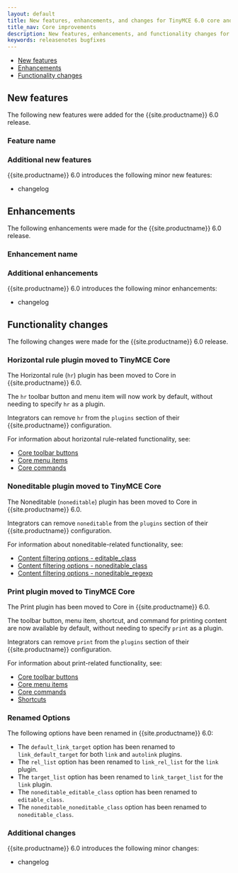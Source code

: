```yaml
---
layout: default
title: New features, enhancements, and changes for TinyMCE 6.0 core and core plugins
title_nav: Core improvements
description: New features, enhancements, and functionality changes for TinyMCE 6.0
keywords: releasenotes bugfixes
---
```


- [New features](#newfeatures)
- [Enhancements](#enhancements)
- [Functionality changes](#functionalitychanges)

## New features

The following new features were added for the {{site.productname}} 6.0 release.

### Feature name


### Additional new features

{{site.productname}} 6.0 introduces the following minor new features:

- changelog

## Enhancements

The following enhancements were made for the {{site.productname}} 6.0 release.

### Enhancement name

### Additional enhancements

{{site.productname}} 6.0 introduces the following minor enhancements:

- changelog

## Functionality changes

The following changes were made for the {{site.productname}} 6.0 release.

### Horizontal rule plugin moved to TinyMCE Core

The Horizontal rule (`hr`) plugin has been moved to Core in {{site.productname}} 6.0.

The `hr` toolbar button and menu item will now work by default, without needing to specify `hr` as a plugin.

Integrators can remove `hr` from the `plugins` section of their {{site.productname}} configuration.

For information about horizontal rule-related functionality, see:
- [Core toolbar buttons]({{site.baseurl}}/advanced/available-toolbar-buttons/#thecoretoolbarbuttons)
- [Core menu items]({{site.baseurl}}/advanced/available-menu-items/#thecoremenuitems)
- [Core commands]({{site.baseurl}}/advanced/editor-command-identifiers/#coreeditorcommands)

### Noneditable plugin moved to TinyMCE Core

The Noneditable (`noneditable`) plugin has been moved to Core in {{site.productname}} 6.0.

Integrators can remove `noneditable` from the `plugins` section of their {{site.productname}} configuration.

For information about noneditable-related functionality, see:
- [Content filtering options - editable_class]({{site.baseurl}}/configure/content-filtering/#editable_class)
- [Content filtering options - noneditable_class]({{site.baseurl}}/configure/content-filtering/#noneditable_class)
- [Content filtering options - noneditable_regexp]({{site.baseurl}}/configure/content-filtering/#noneditable_regexp)

### Print plugin moved to TinyMCE Core

The Print plugin has been moved to Core in {{site.productname}} 6.0.

The toolbar button, menu item, shortcut, and command for printing content are now available by default, without needing to specify `print` as a plugin.

Integrators can remove `print` from the `plugins` section of their {{site.productname}} configuration.

For information about print-related functionality, see:
- [Core toolbar buttons]({{site.baseurl}}/advanced/available-toolbar-buttons/#thecoretoolbarbuttons)
- [Core menu items]({{site.baseurl}}/advanced/available-menu-items/#thecoremenuitems)
- [Core commands]({{site.baseurl}}/advanced/editor-command-identifiers/#coreeditorcommands)
- [Shortcuts]({{site.baseurl}}/advanced/keyboard-shortcuts/#editorkeyboardshortcuts)

### Renamed Options

The following options have been renamed in {{site.productname}} 6.0:
- The `default_link_target` option has been renamed to `link_default_target` for both `link` and `autolink` plugins.
- The `rel_list` option has been renamed to `link_rel_list` for the `link` plugin.
- The `target_list` option has been renamed to `link_target_list` for the `link` plugin.
- The `noneditable_editable_class` option has been renamed to `editable_class`.
- The `noneditable_noneditable_class` option has been renamed to `noneditable_class`.

### Additional changes

{{site.productname}} 6.0 introduces the following minor changes:

- changelog
